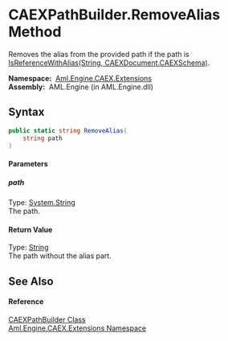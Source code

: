 CAEXPathBuilder.RemoveAlias Method
==================================
Removes the alias from the provided path if the path is [IsReferenceWithAlias(String, CAEXDocument.CAEXSchema)][1].

  **Namespace:**  [Aml.Engine.CAEX.Extensions][2]  
  **Assembly:**  AML.Engine (in AML.Engine.dll)

Syntax
------

```csharp
public static string RemoveAlias(
	string path
)
```

#### Parameters

##### *path*
Type: [System.String][3]  
The path.

#### Return Value
Type: [String][3]  
 The path without the alias part. 

See Also
--------

#### Reference
[CAEXPathBuilder Class][4]  
[Aml.Engine.CAEX.Extensions Namespace][2]  

[1]: IsReferenceWithAlias.md
[2]: ../README.md
[3]: https://docs.microsoft.com/dotnet/api/system.string
[4]: README.md
[5]: https://www.automationml.org
[6]: ../../icons/logoShade.png